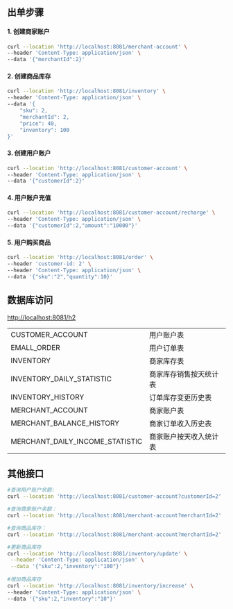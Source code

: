## 出单步骤

#### 1. 创建商家账户

```bash
curl --location 'http://localhost:8081/merchant-account' \
--header 'Content-Type: application/json' \
--data '{"merchantId":2}'
```

#### 2. 创建商品库存

```bash
curl --location 'http://localhost:8081/inventory' \
--header 'Content-Type: application/json' \
--data '{
    "sku": 2,
    "merchantId": 2,
    "price": 40,
    "inventory": 100
}'
```

#### 3. 创建用户账户

```bash
curl --location 'http://localhost:8081/customer-account' \
--header 'Content-Type: application/json' \
--data '{"customerId":2}'
```

#### 4. 用户账户充值

```bash
curl --location 'http://localhost:8081/customer-account/recharge' \
--header 'Content-Type: application/json' \
--data '{"customerId":2,"amount":"10000"}'
```

#### 5. 用户购买商品

```bash
curl --location 'http://localhost:8081/order' \
--header 'customer-id: 2' \
--header 'Content-Type: application/json' \
--data '{"sku":"2","quantity":10}'
```

## 数据库访问

[ http://localhost:8081/h2 ]( http://localhost:8081/h2 )

<table>
   <tr><td>CUSTOMER_ACCOUNT</td><td>用户账户表</td></tr>
   <tr><td>EMALL_ORDER</td><td>用户订单表 </td></tr>
   <tr><td>INVENTORY</td><td>商家库存表</td></tr>
   <tr><td>INVENTORY_DAILY_STATISTIC</td><td>商家库存销售按天统计表</td></tr>
   <tr><td>INVENTORY_HISTORY</td><td>订单库存变更历史表</td></tr>
   <tr><td>MERCHANT_ACCOUNT</td><td>商家账户表</td></tr>
   <tr><td>MERCHANT_BALANCE_HISTORY</td><td>商家订单收入历史表 </td></tr>
   <tr><td>MERCHANT_DAILY_INCOME_STATISTIC</td><td>商家账户按天收入统计表</td></tr>
</table>


## 其他接口

```bash
#查询用户账户余额:
curl --location 'http://localhost:8081/customer-account?customerId=2'

#查询商家账户余额：
curl --location 'http://localhost:8081/merchant-account?merchantId=2'

#查询商品库存：
curl --location 'http://localhost:8081/merchant-account?merchantId=2'

#更新商品库存 
curl --location 'http://localhost:8081/inventory/update' \
 --header 'Content-Type: application/json' \
 --data '{"sku":2,"inventory":"100"}'
   
#增加商品库存
curl --location 'http://localhost:8081/inventory/increase' \
--header 'Content-Type: application/json' \
--data '{"sku":2,"inventory":"10"}'
   
```